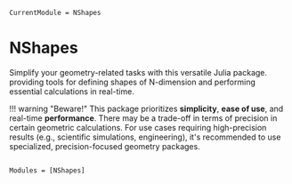 ```@meta
CurrentModule = NShapes
```

# NShapes
Simplify your geometry-related tasks with this versatile Julia package. providing tools for defining shapes of N-dimension and performing essential calculations in real-time.


!!! warning "Beware!"
    This package prioritizes **simplicity**, **ease of use**, and real-time **performance**. There may be a trade-off in terms of precision in certain geometric calculations. For use cases requiring high-precision results (e.g., scientific simulations, engineering), it's recommended to use specialized, precision-focused geometry packages.

```@index
```

```@autodocs
Modules = [NShapes]
```
